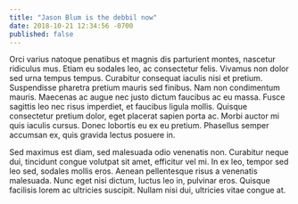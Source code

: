 ```yaml
---
title: "Jason Blum is the debbil now"
date: 2018-10-21 12:34:56 -0700
published: false
---
```



Orci varius natoque penatibus et magnis dis parturient montes, nascetur ridiculus mus. Etiam eu sodales leo, ac consectetur felis. Vivamus non dolor sed urna tempus tempus. Curabitur consequat iaculis nisi et pretium. Suspendisse pharetra pretium mauris sed finibus. Nam non condimentum mauris. Maecenas ac augue nec justo dictum faucibus ac eu massa. Fusce sagittis leo nec risus imperdiet, et faucibus ligula mollis. Quisque consectetur pretium dolor, eget placerat sapien porta ac. Morbi auctor mi quis iaculis cursus. Donec lobortis eu ex eu pretium. Phasellus semper accumsan ex, quis gravida lectus posuere in.

Sed maximus est diam, sed malesuada odio venenatis non. Curabitur neque dui, tincidunt congue volutpat sit amet, efficitur vel mi. In ex leo, tempor sed leo sed, sodales mollis eros. Aenean pellentesque risus a venenatis malesuada. Nunc eget nisi dictum, luctus leo in, pulvinar eros. Quisque facilisis lorem ac ultricies suscipit. Nullam nisi dui, ultricies vitae congue at.
